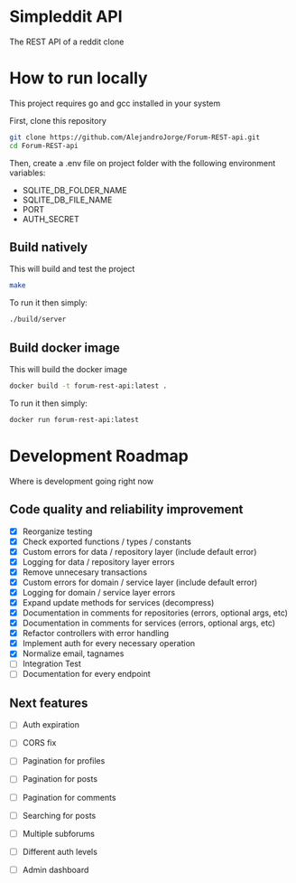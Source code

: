 # Simpleddit API

The REST API of a reddit clone

# How to run locally

This project requires go and gcc installed in your system

First, clone this repository
```bash
git clone https://github.com/AlejandroJorge/Forum-REST-api.git
cd Forum-REST-api
```

Then, create a .env file on project folder with the following environment variables:
- SQLITE_DB_FOLDER_NAME
- SQLITE_DB_FILE_NAME
- PORT
- AUTH_SECRET

## Build natively

This will build and test the project
```bash
make
```

To run it then simply:
```bash
./build/server
```

## Build docker image

This will build the docker image
```bash
docker build -t forum-rest-api:latest .
```

To run it then simply:
```bash
docker run forum-rest-api:latest
```

# Development Roadmap

Where is development going right now

## Code quality and reliability improvement

- [x] Reorganize testing
- [x] Check exported functions / types / constants
- [x] Custom errors for data / repository layer (include default error)
- [x] Logging for data / repository layer errors
- [x] Remove unnecesary transactions
- [x] Custom errors for domain / service layer (include default error)
- [x] Logging for domain / service layer errors
- [x] Expand update methods for services (decompress)
- [x] Documentation in comments for repositories (errors, optional args, etc)
- [x] Documentation in comments for services (errors, optional args, etc)
- [x] Refactor controllers with error handling
- [x] Implement auth for every necessary operation
- [x] Normalize email, tagnames
- [ ] Integration Test
- [ ] Documentation for every endpoint

## Next features

- [ ] Auth expiration
- [ ] CORS fix
- [ ] Pagination for profiles
- [ ] Pagination for posts
- [ ] Pagination for comments
- [ ] Searching for posts
- [ ] Multiple subforums
- [ ] Different auth levels
- [ ] Admin dashboard

